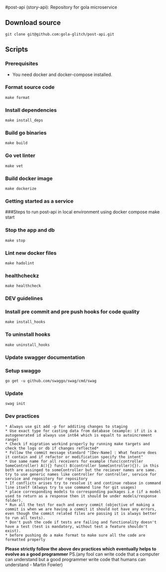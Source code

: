 #post-api (story-api): Repository for gola microservice

## Download source
    git clone git@github.com:gola-glitch/post-api.git
    
## Scripts
### Prerequisites
* You need docker and docker-compose installed.

### Format source code
    make format

### Install dependencies
    make install_deps
    
### Build go binaries
    make build
    
### Go vet linter
    make vet
    
### Build docker image
    make dockerize
    
### Getting started as a service
###Steps to run post-api in local environment using docker compose
    make start

### Stop the app and db
    make stop
    
### Lint new docker files
    make hadolint

### healthcheckz
    make healthcheck
    
### DEV guidelines
### Install pre commit and pre push hooks for code quality
    make install_hooks
    
### To uninstall hooks
    make uninstall_hooks
    
### Update swagger documentation
### Setup swaggo
    go get -u github.com/swaggo/swag/cmd/swag

### Update
    swag init
    
### Dev practices
    * Always use git add -p for additing changes to staging
    * Use exact type for casting data from database (example: if it is a autogenerated id always use int64 which is equalt to autoincrement range)
    * Check if migration workind properly by running make targets and check the logs or db if changes reflected*
    * Follow the commit message standard "[Dev-Name] : What feature does it contain and if refactor or modification specify the intent"
    * Use same name for all receivers for example (func(controller SomeController) A(){} func() B(controller SomeController){}). in this both are assinged to someController but the reciever names are same. try to use generic names like controller for controller, service for service and repository for repository
    * If conflicts arises try to resolve it and continue rebase in command line itself (Always try to use command line for git usages)
    * place corresponding models to corresponding packages i.e (if a model used to return as a response then it should be under models/response folder).
    * Run all the test for each and every commit (objective of making a commit is when we are having a commit it should not have any errors, even though the commit related files are passing it is always better to run all tests).
    * Don't push the code if tests are failing and functionality doesn't have a test (test is mandatory, without test a feature shouldn't exist).
    * before pushing do a make format to make sure all the code are formatted properly
    
**Please strictly follow the above dev practices which eventually helps to evolve as a good programmer** PS.(any fool can write code that a computer can understand but a good programmer write code that humans can understand - Martin Fowler)
